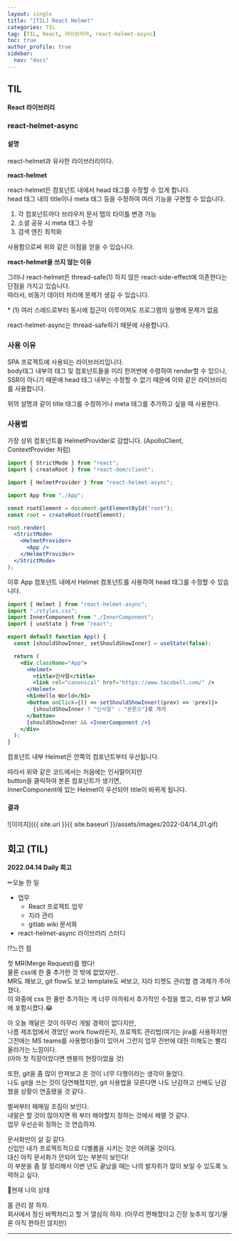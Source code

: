 ```yaml
---
layout: single
title: "[TIL] React Helmet"
categories: TIL
tag: [TIL, React, 라이브러라, react-helmet-async]
toc: true
author_profile: true
sidebar:
  nav: "docs"
---
```


## TIL

**React 라이브러리**

### react-helmet-async

#### 설명

react-helmet과 유사한 라이브러리이다.

**react-helmet**

react-helmet은 컴포넌트 내에서 head 태그를 수정할 수 있게 합니다.  
head 태그 내의 title이나 meta 태그 등을 수정하여 여러 기능을 구현할 수 있습니다.

1. 각 컴포넌트마다 브라우저 문서 탭의 타이틀 변경 가능
2. 소셜 공유 시 meta 태그 수정
3. 검색 엔진 최적화

사용함으로써 위와 같은 이점을 얻을 수 있습니다.

**react-helmet을 쓰지 않는 이유**

그러나 react-helmet은 thread-safe(1) 하지 않은 react-side-effect에 의존한다는 단점을 가지고 있습니다.  
따라서, 비동기 데이터 처리에 문제가 생길 수 있습니다.

\* (1) 여러 스레드로부터 동시에 접근이 이루어져도 프로그램의 실행에 문제가 없음

react-helmet-async는 thread-safe하기 때문에 사용합니다.

### 사용 이유

SPA 프로젝트에 사용되는 라이브러리입니다.  
body태그 내부의 태그 및 컴포넌트들을 미리 한꺼번에 수령하여 render할 수 있으나,  
SSR이 아니기 때문에 head 태그 내부는 수정할 수 없기 때문에 이와 같은 라이브러리를 사용합니다.

위의 설명과 같이 title 태그를 수정하거나 meta 태그를 추가하고 싶을 때 사용한다.

### 사용법

가장 상위 컴포넌트를 HelmetProvider로 감쌉니다. (ApolloClient, ContextProvider 처럼)

```jsx
import { StrictMode } from "react";
import { createRoot } from "react-dom/client";

import { HelmetProvider } from "react-helmet-async";

import App from "./App";

const rootElement = document.getElementById("root");
const root = createRoot(rootElement);

root.render(
  <StrictMode>
    <HelmetProvider>
      <App />
    </HelmetProvider>
  </StrictMode>
);
```

이후 App 컴포넌트 내에서 Helmet 컴포넌트를 사용하여 head 태그를 수정할 수 있습니다.

```jsx
import { Helmet } from "react-helmet-async";
import "./styles.css";
import InnerComponent from "./InnerComponent";
import { useState } from "react";

export default function App() {
  const [shouldShowInner, setShouldShowInner] = useState(false);

  return (
    <div className="App">
      <Helmet>
        <title>인사말</title>
        <link rel="canonical" href="https://www.tacobell.com/" />
      </Helmet>
      <h1>Hello World</h1>
      <button onClick={() => setShouldShowInner((prev) => !prev)}>
        {shouldShowInner ? "인사말" : "본론으"}로 가기
      </button>
      {shouldShowInner && <InnerComponent />}
    </div>
  );
}
```

컴포넌트 내부 Helmet은 안쪽의 컴포넌트부터 우선됩니다.

따라서 위와 같은 코드에서는 처음에는 인사말이지만  
button을 클릭하여 본론 컴포넌트가 생기면,  
InnerComponent에 있는 Helmet이 우선되어 title이 바뀌게 됩니다.

#### 결과

![이미지]({{ site.url }}{{ site.baseurl }}/assets/images/2022-04/14_01.gif)

## 회고 (TIL)

**2022.04.14 Daily 회고**

✏오늘 한 일

- 업무
  - React 프로젝트 업무
  - 지라 관리
  - gitlab wiki 문서화
- react-helmet-async 라이브러리 스터디

⁉느낀 점

첫 MR(Merge Request)를 했다!  
물론 css에 한 줄 추가한 것 밖에 없었지만..  
MR도 해보고, git flow도 보고 template도 써보고, 지라 티켓도 관리할 겸 과제가 주어졌다.  
이 와중에 css 한 줄만 추가하는 게 너무 아까워서 추가적인 수정을 했고, 리뷰 받고 MR에 포함시켰다.😂

아 오늘 깨달은 것이 아무리 개발 경력이 없다지만,  
나름 제조업에서 겪었던 work flow라든지, 프로젝트 관리법(여기는 jira를 사용하지만 그전에는 MS teams를 사용했다)들이 있어서 그런지 업무 전반에 대한 이해도는 빨리 올라가는 느낌이다.  
(아마 첫 직장이었다면 멘붕의 현장이었을 것)

또한, git을 좀 많이 만져보고 온 것이 너무 다행이라는 생각이 들었다.  
나도 git을 쓰는 것이 당연해졌지만, git 사용법을 모른다면 나도 난감하고 선배도 난감했을 상황이 연출됐을 것 같다..

벌써부터 헤매일 조짐이 보인다.  
내말은 할 것이 많아지면 뭐 부터 해야할지 정하는 것에서 헤맬 것 같다.  
업무 우선순위 정하는 것 연습하자.

문서화만이 살 길 같다.  
신입인 내가 프로젝트적으로 디벨롭을 시키는 것은 어려울 것이다.  
대신 아직 문서화가 안되어 있는 부분이 보인다!  
이 부분을 좀 잘 정리해서 이번 년도 끝났을 때는 나의 발자취가 많이 보일 수 있도록 노력하고 싶다.

🎃현재 나의 상태

몸 관리 잘 하자.  
회사에서 정신 바짝차리고 할 거 열심히 하자. (아무리 편해졌다고 긴장 늦추지 않기/물론 아직 편하진 않지만)

<hr>
